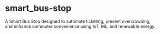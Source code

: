 # smart_bus-stop
A Smart Bus Stop designed to automate ticketing, prevent overcrowding, and enhance commuter convenience using IoT, ML, and renewable energy.
